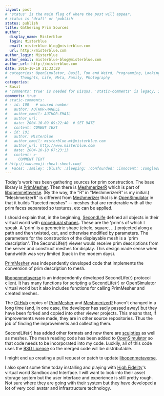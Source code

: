 ```yaml
---
layout: post
# 'status' is the main flag of where the post will appear.
# status is 'draft' or 'publish'
status: publish
title: Gathering Prim Sources
author:
  display_name: Misterblue
  login: Misterblue
  email: misterblue-blog@misterblue.com
  url: http://misterblue.com
author_login: Misterblue
author_email: misterblue-blog@misterblue.com
author_url: http://misterblue.com
date: 2016-10-19 21:33:20
# categories: OpenSimulator, Basil, Fun and Weird, Programming, LookingGlass, Travel
#      Thoughts, Life, Meta, Family, Photography
categories:
- Basil
# 'comments: true' is needed for Disqus. 'static-comments' is legacy, imbedded comments.
comments: true
# static-comments:
# - id: 100   # unused number
#   author: AUTHOR-HANDLE
#   author_email: AUTHOR-EMAIL
#   author_url:
#   date: 2004-10-09 09:22:40  # SET DATE
#   content: COMENT TEXT
# - id: 101
#   author: Misterblue
#   author_email: misterblue-mt@misterblue.com
#   author_url: http://www.misterblue.com
#   date: 2004-10-10 07:23:13
#   content: >-
#     COMMENT TEXT
# http://www.emoji-cheat-sheet.com/
#  Faces: :smiley: :blush: :sleeping: :confounded: :innocent: :sunglasses: :sleepy:
---
```

Today's work has been gathering sources for prim construction. The base library
is [PrimMesher]. Then there is [MeshmerizerR] which is part of [libopenmetaverse].
(By the way, the "R" in "MeshmerizerR" is my initial.)
"MeshmerizerR" is different from [Meshmerizer] that is in [OpenSimulator] in that
it builds "faceted meshes" -- meshes that are renderable with all the prim
faces separated so textures, etc can be applied.

I should explain that, in the beginning, [SecondLife](r) defined all objects in
their virtual world with [procedural shapes]. These are the 'prim's of which I speak.
A 'prim' is a geometric shape (circle, square, ...) projected along a
path and then twisted, cut, and otherwise modified by parameters.
The parameters for the construction of the displayable mesh is a 'prim description'.
The SecondLife(r) viewer would receive prim descriptions from the server
and construct meshes for display. This design made sense when bandwidth
was very limited (back in the modem days).

[PrimMesher] was independently developed code that implements the conversion
of prim description to mesh.

[libopenmetaverse] is an independently developed SecondLife(r) protocol client.
It has many functions for scripting a SecondLife(r) or OpenSimulator virtual world
but it also includes functions for calling PrimMesher and created meshes.

The [GitHub] copies of [PrimMesher] and [MeshmerizerR] haven't changed in a long time
(and, in one case, the developer has sadly passed away)
but they have been forked and copied into other viewer projects. 
This means that, if improvements were made, they are in other source repositories.
Thus the job of finding the improvements and collecting them.

SecondLife(r) has added other formats and now there are [sculpties] as well as meshes.
The mesh reading code has been added to [OpenSimulator] so that code needs to
be incorporated into my code.
Luckily, all of this code uses the [BSD License] so the merged code will be distributable.

I might end up creating a pull request or patch to update [libopenmetaverse].

I also spent some time today installing and playing with [High Fidelity]'s virtual
world Sandbox and Interface. I will want to look into their asset storage system
but the user interface and experience is still pretty rough. Not sure where they
are going with their system but they have developed a lot of very cool avatar
and infrastructure technology.

[PrimMesher]: https://github.com/lkalif/PrimMesher
[libopenmetaverse]: https://github.com/openmetaversefoundation/libopenmetaverse
[MeshmerizerR]: https://github.com/openmetaversefoundation/libopenmetaverse/blob/master/OpenMetaverse.Rendering.Meshmerizer/MeshmerizerR.cs
[Meshmerizer]: http://opensimulator.org/viewgit/?a=viewblob&p=opensim&h=0d22e9680b470cbf4d7d4136b0c1a5a0965513f2&hb=586e4cf163cd68b47fce0b25ee34a0155d41bf4c&f=OpenSim/Region/PhysicsModules/Meshing/Meshmerizer/Meshmerizer.cs
[OpenSimulator]: http://opensimulator.org/
[SecondLife]: http://secondlife.com/
[procedural shapes]: http://wiki.secondlife.com/wiki/Primitive
[sculpties]: http://wiki.secondlife.com/wiki/Sculpted_prim
[GitHub]: https://github.com/
[BSD License]: https://opensource.org/licenses/BSD-3-Clause
[High Fidelity]: https://highfidelity.com/
